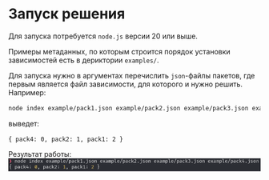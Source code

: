 # Запуск решения

Для запуска потребуется `node.js` версии 20 или выше.

Примеры метаданных, по которым строится порядок установки зависимостей есть в дериктории `examples/`.

Для запуска нужно в аргументах перечислить `json`-файлы пакетов, где первым является файл зависимости, для которого и нужно решить. Например:
```bash
node index example/pack1.json example/pack2.json example/pack3.json example/pack4.json
```
выведет:
```
{ pack4: 0, pack2: 1, pack1: 2 }
```

Результат работы:
![](screen.png)
